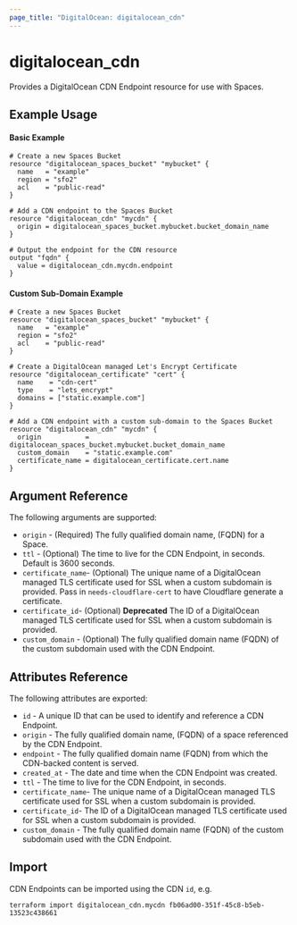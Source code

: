 ```yaml
---
page_title: "DigitalOcean: digitalocean_cdn"
---
```


# digitalocean\_cdn

Provides a DigitalOcean CDN Endpoint resource for use with Spaces.

## Example Usage

#### Basic Example

```hcl
# Create a new Spaces Bucket
resource "digitalocean_spaces_bucket" "mybucket" {
  name   = "example"
  region = "sfo2"
  acl    = "public-read"
}

# Add a CDN endpoint to the Spaces Bucket
resource "digitalocean_cdn" "mycdn" {
  origin = digitalocean_spaces_bucket.mybucket.bucket_domain_name
}

# Output the endpoint for the CDN resource
output "fqdn" {
  value = digitalocean_cdn.mycdn.endpoint
}
```

#### Custom Sub-Domain Example

```hcl
# Create a new Spaces Bucket
resource "digitalocean_spaces_bucket" "mybucket" {
  name   = "example"
  region = "sfo2"
  acl    = "public-read"
}

# Create a DigitalOcean managed Let's Encrypt Certificate
resource "digitalocean_certificate" "cert" {
  name    = "cdn-cert"
  type    = "lets_encrypt"
  domains = ["static.example.com"]
}

# Add a CDN endpoint with a custom sub-domain to the Spaces Bucket
resource "digitalocean_cdn" "mycdn" {
  origin           = digitalocean_spaces_bucket.mybucket.bucket_domain_name
  custom_domain    = "static.example.com"
  certificate_name = digitalocean_certificate.cert.name
}
```

## Argument Reference

The following arguments are supported:

* `origin` - (Required) The fully qualified domain name, (FQDN) for a Space.
* `ttl` - (Optional) The time to live for the CDN Endpoint, in seconds. Default is 3600 seconds.
* `certificate_name`- (Optional) The unique name of a DigitalOcean managed TLS certificate used for SSL when a custom subdomain is provided. Pass in `needs-cloudflare-cert` to have Cloudflare generate a certificate.
* `certificate_id`- (Optional) **Deprecated** The ID of a DigitalOcean managed TLS certificate used for SSL when a custom subdomain is provided.
* `custom_domain` - (Optional) The fully qualified domain name (FQDN) of the custom subdomain used with the CDN Endpoint.

## Attributes Reference

The following attributes are exported:

* `id` - A unique ID that can be used to identify and reference a CDN Endpoint.
* `origin` - The fully qualified domain name, (FQDN) of a space referenced by the CDN Endpoint.
* `endpoint` - The fully qualified domain name (FQDN) from which the CDN-backed content is served.
* `created_at` - The date and time when the CDN Endpoint was created.
* `ttl` - The time to live for the CDN Endpoint, in seconds.
* `certificate_name`- The unique name of a DigitalOcean managed TLS certificate used for SSL when a custom subdomain is provided.
* `certificate_id`- The ID of a DigitalOcean managed TLS certificate used for SSL when a custom subdomain is provided.
* `custom_domain` - The fully qualified domain name (FQDN) of the custom subdomain used with the CDN Endpoint.


## Import

CDN Endpoints can be imported using the CDN `id`, e.g.

```
terraform import digitalocean_cdn.mycdn fb06ad00-351f-45c8-b5eb-13523c438661
```
